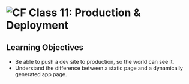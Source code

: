 ![CF](https://i.imgur.com/7v5ASc8.png)  Class 11: Production & Deployment
=======

## Learning Objectives

- Be able to push a dev site to production, so the world can see it.
- Understand the difference between a static page and a dynamically generated app page.
